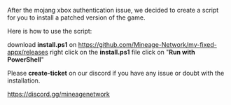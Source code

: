 After the mojang xbox authentication issue, we decided to create a script for you to install a patched version of the game. 

Here is how to use the script:

download **install.ps1** on https://github.com/Mineage-Network/mv-fixed-appx/releases
right click on the **install.ps1** file
click on "**Run with PowerShell**"

Please **⁠create-ticket** on our discord if you have any issue or doubt with the installation.

https://discord.gg/mineagenetwork
